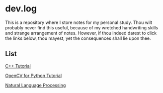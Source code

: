 # dev.log

This is a repository where I store notes for my personal study. Thou wilt probably never find this useful, because of my wretched handwriting skills and strange arrangement of notes. However, if thou indeed darest to click the links below, thou mayest, yet the consequences shall lie upon thee.

## List

[C++ Tutorial](./cpp_tutorial/note.md)

[OpenCV for Python Tutorial](./opencv_tutorial/note.md)

[Natural Language Processing](./nlp/note.md)